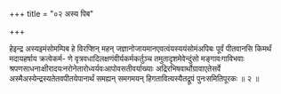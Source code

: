 +++
title = "०२ अस्य पिब"

+++

हेइन्द्र अस्यइमंसोमम्पिब हे विरप्शिन् महन् जज्ञानोजायमानएवत्वंयस्ययंसोमंअपिबः पूर्वं पीतवानसि किमर्थं मदायहर्षाय क्रत्वेकर्म- णे वृत्रवधादिलक्षणंवीर्यकर्मकर्तुञ्च तमुतादृशमेवेन्दुंसो मङ्गावःगाविभवाः श्रपणसाधनाःक्षीरादयःनरोनेतारोध्वर्यवःआपोवसतीवर्याख्याः अद्रिरभिषवार्थोग्रावाएतेसर्वे अस्मैअस्येन्द्रस्यतेतवपीतयेपानार्थं समह्यन् समगमयन् हिगतावित्यस्यैतद्रूपं पुनःसमितिपूरकः ॥ २ ॥